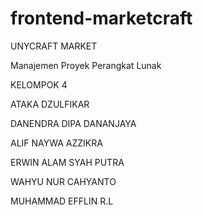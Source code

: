 ﻿# frontend-marketcraft

UNYCRAFT MARKET

Manajemen Proyek Perangkat Lunak

KELOMPOK 4 

ATAKA DZULFIKAR 

DANENDRA DIPA DANANJAYA

ALIF NAYWA AZZIKRA

ERWIN ALAM SYAH PUTRA

WAHYU NUR CAHYANTO

MUHAMMAD EFFLIN R.L
